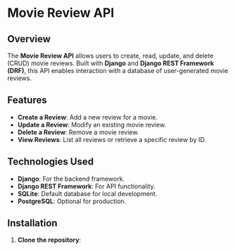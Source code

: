 # Movie Review API

## Overview
The **Movie Review API** allows users to create, read, update, and delete (CRUD) movie reviews. Built with **Django** and **Django REST Framework (DRF)**, this API enables interaction with a database of user-generated movie reviews.

## Features
- **Create a Review**: Add a new review for a movie.
- **Update a Review**: Modify an existing movie review.
- **Delete a Review**: Remove a movie review.
- **View Reviews**: List all reviews or retrieve a specific review by ID.

## Technologies Used
- **Django**: For the backend framework.
- **Django REST Framework**: For API functionality.
- **SQLite**: Default database for local development.
- **PostgreSQL**: Optional for production.

## Installation

1. **Clone the repository**:
   ```bash
